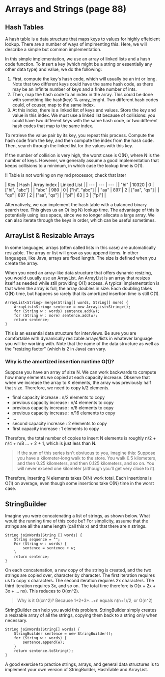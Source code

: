 # Arrays and Strings (page 88)
## Hash Tables
A hash table is a data structure that maps keys to values for highly effeicient lookup. There are a number of ways of implmenting this. Here, we will describe a simple but common implementation.

In this simple implementation, we use an array of linked lists and a hash code function. To insert a key (which might be a string or essentially any other data type) and value, we do the following:

1. First, compute the key's hash code, which will usually be an int or long. Note that two different keys could have the same hash code, as there may be an infinite number of keys and a finite number of ints.
2. Then, map the hash code to an index in the array. This could be done with something like hash(key) % array_lenght. Two different hash codes could, of couser, map to the same index.
3. At this index, there is a linked list of keys and values. Store the key and value in this index. We must use a linked list because of collisions: you could have two different keys with the same hash code, or two different hash codes that map to the same index.

To retrieve the value pair by its key, you repeat this process. Compute the hash code from the key, and then compute the index from the hash code. Then, search through the linked list for the values with this key.

If the number of collision is very high, the worst case is O(N), where N is the number of keys. However, we generally assume a good implementation that keeps collisions to a minimum, in which case the lookup time is O(1).

!! Table is not working on my md processor, check that later

| Key | Hash | Array index | Linked List |
| --- | --- | --- |
| "hi" | 10320 | 0 | ["hi", "abc"] |
| "abc" | 980 | 0 | ["hi", "abc"] |
| "aa" | 897 | 2 | ["aa", "qs"] |
| "qs" | 897 | 2 | ["aa", "qs"] |
| "pl" | 63 | 3 |  ["pl"] |

Alternatively, we can implement the hash table with a balanced binary search tree. This gives us an O( log N) lookup time. The advantage of this is potentially using less space, since we no longer allocate a large array. We can also iterate through the keys in order, which can be useful sometimes.

## ArrayList & Resizable Arrays

In some languages, arrays (often called lists in this case) are automatically resizable. The array or list will grow as you append items. In other languages, like Java, arrays are fixed length. The size is defined when you create the array.

When you need an array-like data structure that offers dynamic resizing, you would usually use an ArrayList. An ArrayList is an array that resizes itself as needed while still providing O(1) access. A typical implementation is that when the array is full, the array doubles in size. Each doubling takes O(N) time, but happens so rarely that its amortized insertion time is still O(1).

```
ArrayList<String> merge(String[] words, String[] more) {
    ArrayList<String> sentence = new ArrayList<String>();
    for (String w : words) sentence.add(w);
    for (String w : more) sentence.add(w);
    return sentence;
}
```

This is an essential data structure for interviews. Be sure you are comfortable with dynamically resizable arrays/lists in whatever language you will be working with. Note that the name of the data structure as well as the "resizing factor" (which is 2 in Java) can vary.

### Why is the amortized insertion runtime O(1)?
Suppose you have an array of size N. We can work backwards to compute how many elements we copied at each capacity increase. Observe that when we increase the array to K elements, the array was previously half that size. Therefore, we need to copy k/2 elements.

- final capacity increase : n/2 elements to copy
- previous capacity increase : n/4 elements to copy
- previous capacity increase : n/8 elements to copy
- previous capacity increase : n/16 elements to copy
- ...
- second capacity increase : 2 elements to copy
- first capacity increase : 1 elements to copy

Therefore, the total number of copies to insert N elements is roughly n/2 + n/4 + n/8 ... + 2 + 1, which is just less than N.

> If the sum of this series isn't obviuous to you, imagine this: Suppose you have a kilometer-long walk to the store. You walk 0.5 kilometers, and then 0.25 kilometers, and then 0.125 kilometers, and so on. You will never exceed one kilometer (although you'll get very close to it).

Therefore, inserting N elements takes O(N) work total. Each insertions is O(1) on average, even though some insertions take O(N) time in the worst case.

## StringBuilder

Imagine you were concatenating a list of strings, as shown below. What would the running time of this code be? For simplicity, assume that the strings are all the same length (call this x) and that there are n strings.

```
String joinWords(String [] words) {
    String sequence = "";
    For (String w : words) {
        sentence = sentence + w;
    }
    return sentence;
}
```

On each concatenation, a new copy of the string is created, and the two strings are copied over, character by character. The first iteration requires us to copy x characters. The second iteration requires 2x characters. The third iteration requires 3x, and so on. The total time therefore is O(x + 2x + 3x + ... nx). This reduces to O(xn^2).

> Why is it O(xn^2)? Because 1+2+3+...+n equals n(n+1)/2, or O(n^2)

StringBuilder can help you avoid this problem. StringBuilder simply creates a resizable array of all the strings, copying them back to a string only when necessary.

```
String joinWords(String[] words) {
    StringBuilder sentence = new StringBuilder();
    for (String w : words) {
        sentence.append(w);
    }
    return sentence.toString();
}
```

A good exercise to practice strings, arrays, and general data structures is to implement your own version of StringBuilder, HashTable and ArrayList.
